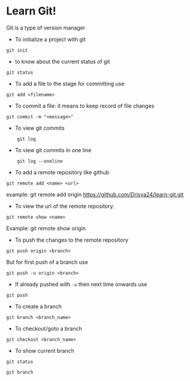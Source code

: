 # Learn Git!


Git is a type of  version manager

* To initialize a project with git
```
git init
```

* to know about the current status of git 

```
git status
```
* To add a file to the stage for committing use 

```
git add <filename>
```

* To commit a file: it means to keep record of file changes

```
git commit -m "<message>"
```

* To view git commits

```
    git log
```

* To view git commits in one line

```
    git log --oneline
```

* To add a remote repository like github

```
git remote add <name> <url>
```
example: git remote add origin https://github.com/Drisya24/learn-git.git

* To view the url of the remote repository.

```
git remote show <name>
```
Example: git remote show origin

* To push the changes to the remote repository

```
git push origin <branch>
```
But for first push of a branch use

```
git push -u origin <branch>
``` 

* If already pushed with `-u` then next time onwards use 

```
git push
```

* To create a branch

```
git branch <branch_name>
```

* To checkout/goto a branch 

```
git checkout <branch_name>
```

* To show current branch

```
git status
```
```
git branch
```



